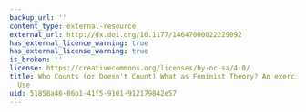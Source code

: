 ```yaml
---
backup_url: ''
content_type: external-resource
external_url: http://dx.doi.org/10.1177/14647000022229092
has_external_licence_warning: true
has_external_license_warning: true
is_broken: ''
license: https://creativecommons.org/licenses/by-nc-sa/4.0/
title: Who Counts (or Doesn't Count) What as Feminist Theory? An exercise in Dictionary
  Use
uid: 51858a46-86b1-41f5-9101-912179842e57
---
```

